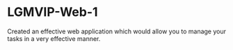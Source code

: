 # LGMVIP-Web-1
Created an effective web application which would allow you to manage your tasks in a very effective manner.

